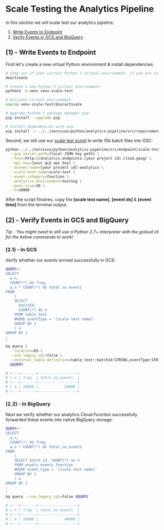 # Scale Testing the Analytics Pipeline

In this section we will scale test our analytics pipeline.

1. [Write Events to Endpoint](#1---write-events-to-endpoint)
2. [Verify Events in GCS and BigQuery](#2---verify-events-in-gcs-and-bigquery)

## (1) - Write Events to Endpoint

First let's create a new virtual Python environment & install dependencies.

```bash
# Step out of your current Python 3 virtual environment, if you are in one:
deactivate

# Create a new Python 3 virtual environment:
python3 -m venv venv-scale-test

# Activate virtual environment:
source venv-scale-test/bin/activate

# Upgrade Python's package manager pip:
pip install --upgrade pip

# Install dependencies with pip:
pip install -r ../../services/python/analytics-pipeline/src/requirements/scale-test.txt
```

Second, we will use our [scale test script](../../services/python/analytics-pipeline/src/endpoint/scale-test.py) to write 10k batch files into GSC:

```bash
python ../../services/python/analytics-pipeline/src/endpoint/scale-test.py \
  --gcp-secret-path=[local JSON key path] \
  --host=http://analytics.endpoints.[your project id].cloud.goog/ \
  --api-key=[your gcp api key] \
  --bucket-name=[your project id]-analytics \
  --scale-test-name=scale-test \
  --event-category=function \
  --analytics-environment=testing \
  --pool-size=30 \
  --n=10000
```

After the script finishes, copy the **[scale test name]**, **[event ds]** & **[event time]** from the terminal output.

## (2) - Verify Events in GCS and BigQuery

_Tip - You might need to still use a Python 2.7+ interpreter with the gcloud cli for the below commands to work!_

### (2.1) - In GCS

Verify whether our events arrived successfully in GCS:

```bash
QUERY="
SELECT
  a.n,
  COUNT(*) AS freq,
  a.n * COUNT(*) AS total_no_events
FROM
    (
    SELECT
      batchId,
      COUNT(*) AS n
    FROM table_test
    WHERE eventType = '[scale test name]'
    GROUP BY 1
    ) a
GROUP BY 1
;
"
bq query \
  --location=EU \
  --use_legacy_sql=false \
  --external_table_definition=table_test::batchId:STRING,eventType:STRING@NEWLINE_DELIMITED_JSON=gs://[your project id]-analytics/data_type=json/analytics_environment=testing/event_category=function/event_ds=[event ds]/event_time=[event time]/[scale test name]/\* \
  $QUERY

# +---+-------+------------------+
# | n | freq  | total_no_events  |
# +---+-------+------------------+
# | 4 | 10000 |            40000 |
# +---+-------+------------------+
```

### (2.2) - In BigQuery

Next we verify whether our analytics Cloud Function successfully forwarded these events into native BigQuery storage:

```bash
QUERY="
SELECT
  a.n,
  COUNT(*) AS freq,
  a.n * COUNT(*) AS total_no_events
FROM
    (
    SELECT batch_id, COUNT(*) as n
    FROM events.events_function
    WHERE event_type = '[scale test name]'
    GROUP BY 1
    ) a
GROUP BY 1
;
"
bq query --use_legacy_sql=false $QUERY

# +---+-------+------------------+
# | n | freq  | total_no_events  |
# +---+-------+------------------+
# | 4 | 10000 |            40000 |
# +---+-------+------------------+
```
